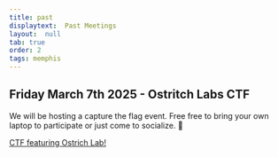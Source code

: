 ```yaml
---
title: past
displaytext:  Past Meetings
layout:  null
tab: true
order: 2
tags: memphis
---
```


## Friday March 7th 2025 - Ostritch Labs CTF

We will be hosting a capture the flag event. Free free to bring your own laptop to participate or just come to socialize. 🚀


[CTF featuring Ostrich Lab!](https://www.meetup.com/memphis-technology-user-groups/events/306354790/) 
